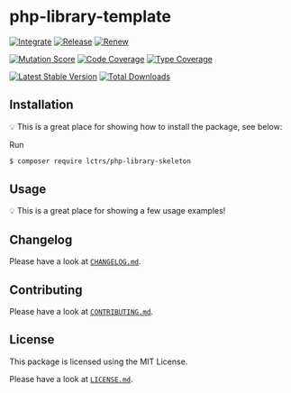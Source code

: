 # php-library-template

[![Integrate](https://github.com/Lctrs/php-library-skeleton/workflows/Integrate/badge.svg)](https://github.com/Lctrs/php-library-skeleton/actions)
[![Release](https://github.com/Lctrs/php-library-skeleton/workflows/Release/badge.svg)](https://github.com/Lctrs/php-library-skeleton/actions)
[![Renew](https://github.com/Lctrs/php-library-skeleton/workflows/Renew/badge.svg)](https://github.com/Lctrs/php-library-skeleton/actions)

[![Mutation Score](https://img.shields.io/endpoint?url=https%3A%2F%2Fbadge-api.stryker-mutator.io%2Fgithub.com%2FLctrs%2Fphp-library-skeleton%2Fmaster)](https://dashboard.stryker-mutator.io/reports/github.com/Lctrs/php-library-skeleton/master)
[![Code Coverage](https://codecov.io/gh/Lctrs/php-library-skeleton/branch/master/graph/badge.svg)](https://codecov.io/gh/Lctrs/php-library-skeleton)
[![Type Coverage](https://shepherd.dev/github/Lctrs/php-library-skeleton/coverage.svg)](https://shepherd.dev/github/Lctrs/php-library-skeleton)

[![Latest Stable Version](https://img.shields.io/packagist/v/Lctrs/php-library-skeleton?style=flat-square)](https://packagist.org/packages/Lctrs/php-library-skeleton)
[![Total Downloads](https://img.shields.io/packagist/dt/Lctrs/php-library-skeleton?style=flat-square)](https://packagist.org/packages/Lctrs/php-library-skeleton)

## Installation

:bulb: This is a great place for showing how to install the package, see below:

Run

```sh
$ composer require lctrs/php-library-skeleton
```

## Usage

:bulb: This is a great place for showing a few usage examples!

## Changelog

Please have a look at [`CHANGELOG.md`](CHANGELOG.md).

## Contributing

Please have a look at [`CONTRIBUTING.md`](.github/CONTRIBUTING.md).

## License

This package is licensed using the MIT License.

Please have a look at [`LICENSE.md`](LICENSE.md).
